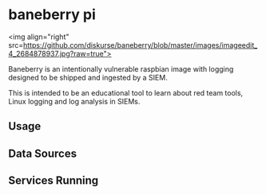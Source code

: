 # baneberry pi
<img align="right" src=https://github.com/diskurse/baneberry/blob/master/images/imageedit_4_2684878937.jpg?raw=true">

Baneberry is an intentionally vulnerable raspbian image with logging designed to be shipped and ingested by a SIEM.

This is intended to be an educational tool to learn about red team tools, Linux logging and log analysis in SIEMs.

## Usage

## Data Sources

## Services Running
